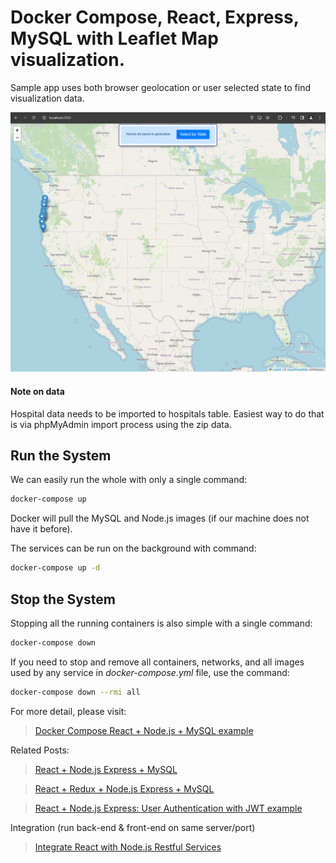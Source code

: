 # Docker Compose, React, Express, MySQL with Leaflet Map visualization.

Sample app uses both browser geolocation or user selected state to find visualization data.

![alt text](./screenshot.png)

#### Note on data
Hospital data needs to be imported to hospitals table. Easiest way to do that is via phpMyAdmin import process using the zip data.

## Run the System
We can easily run the whole with only a single command:
```bash
docker-compose up
```

Docker will pull the MySQL and Node.js images (if our machine does not have it before).

The services can be run on the background with command:
```bash
docker-compose up -d
```

## Stop the System
Stopping all the running containers is also simple with a single command:
```bash
docker-compose down
```

If you need to stop and remove all containers, networks, and all images used by any service in <em>docker-compose.yml</em> file, use the command:
```bash
docker-compose down --rmi all
```

For more detail, please visit:
> [Docker Compose React + Node.js + MySQL example](https://www.app.com/docker-compose-react-nodejs-mysql/)

Related Posts:
> [React + Node.js Express + MySQL](https://app.com/react-node-express-mysql/)

> [React + Redux + Node.js Express + MySQL](https://www.app.com/react-redux-mysql-crud/)

> [React + Node.js Express: User Authentication with JWT example](https://www.app.com/react-express-authentication-jwt/)

Integration (run back-end & front-end on same server/port)
> [Integrate React with Node.js Restful Services](https://app.com/integrate-react-express-same-server-port/)
